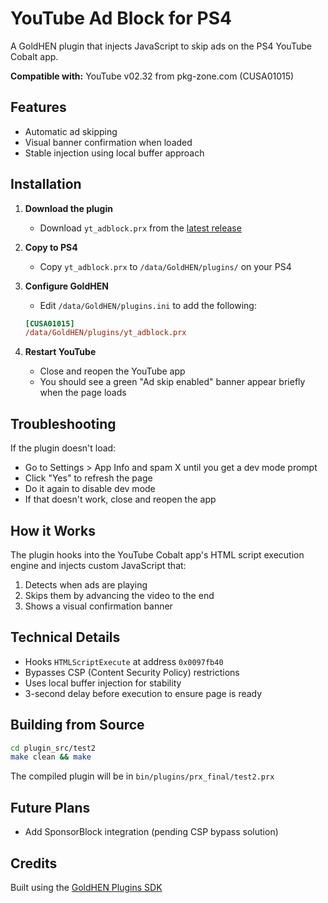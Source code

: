 # YouTube Ad Block for PS4

A GoldHEN plugin that injects JavaScript to skip ads on the PS4 YouTube Cobalt app.

**Compatible with:** YouTube v02.32 from pkg-zone.com (CUSA01015)

## Features
- Automatic ad skipping
- Visual banner confirmation when loaded
- Stable injection using local buffer approach

## Installation

1. **Download the plugin**
   - Download `yt_adblock.prx` from the [latest release](https://github.com/earthonion/cobalt-ps4-js-inject/releases)

2. **Copy to PS4**
   - Copy `yt_adblock.prx` to `/data/GoldHEN/plugins/` on your PS4

3. **Configure GoldHEN**
   - Edit `/data/GoldHEN/plugins.ini` to add the following:
   ```ini
   [CUSA01015]
   /data/GoldHEN/plugins/yt_adblock.prx
   ```

4. **Restart YouTube**
   - Close and reopen the YouTube app
   - You should see a green "Ad skip enabled" banner appear briefly when the page loads

## Troubleshooting

If the plugin doesn't load:
- Go to Settings > App Info and spam X until you get a dev mode prompt
- Click "Yes" to refresh the page
- Do it again to disable dev mode
- If that doesn't work, close and reopen the app

## How it Works

The plugin hooks into the YouTube Cobalt app's HTML script execution engine and injects custom JavaScript that:
1. Detects when ads are playing
2. Skips them by advancing the video to the end
3. Shows a visual confirmation banner

## Technical Details

- Hooks `HTMLScriptExecute` at address `0x0097fb40`
- Bypasses CSP (Content Security Policy) restrictions
- Uses local buffer injection for stability
- 3-second delay before execution to ensure page is ready

## Building from Source

```bash
cd plugin_src/test2
make clean && make
```

The compiled plugin will be in `bin/plugins/prx_final/test2.prx`

## Future Plans

- Add SponsorBlock integration (pending CSP bypass solution)

## Credits

Built using the [GoldHEN Plugins SDK](https://github.com/GoldHEN/GoldHEN_Plugins_SDK)
